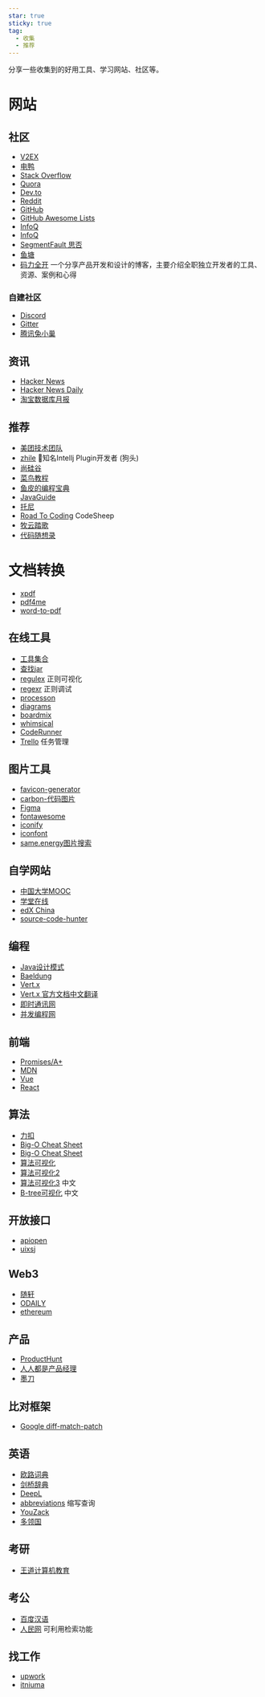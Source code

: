 ```yaml
---
star: true
sticky: true
tag:
  - 收集
  - 推荐
---
```


分享一些收集到的好用工具、学习网站、社区等。

<!-- more -->

# 网站

## 社区

- [V2EX](https://www.v2ex.com/)
- [电鸭](https://eleduck.com/)
- [Stack Overflow](https://stackoverflow.com/)
- [Quora](https://www.quora.com/)
- [Dev.to](https://dev.to/)
- [Reddit](https://www.reddit.com/)
- [GitHub](https://github.com/)
- [GitHub Awesome Lists](https://github.com/topics/awesome)
- [InfoQ](https://www.infoq.cn/)
- [InfoQ](https://www.infoq.cn/)
- [SegmentFault 思否](https://segmentfault.com/)
- [鱼塘](https://mo.fish/)
- [码力全开](https://maliquankai.com/designnav/) 一个分享产品开发和设计的博客，主要介绍全职独立开发者的工具、资源、案例和心得

### 自建社区

- [Discord](https://discord.com/?login)
- [Gitter](https://gitter.im/)
- [腾讯兔小巢](https://txc.qq.com/)

## 资讯

- [Hacker News](https://news.ycombinator.com/)
- [Hacker News Daily](https://www.daemonology.net/hn-daily/)
- [淘宝数据库月报](http://mysql.taobao.org/monthly/)

## 推荐
- [美团技术团队](https://tech.meituan.com/)
- [zhile](https://zhile.io/) :eyes:知名Intellj Plugin开发者 (狗头)
- [尚硅谷](https://space.bilibili.com/302417610)
- [菜鸟教程](https://www.runoob.com/)
- [鱼皮的编程宝典](https://www.codefather.cn/)
- [JavaGuide](https://javaguide.cn/)
- [托尼](https://space.bilibili.com/668380)
- [Road To Coding](https://www.r2coding.com/) CodeSheep
- [牧云踏歌](https://space.bilibili.com/24370353)
- [代码随想录](https://programmercarl.com/)




# 文档转换

- [xpdf](https://xpdf.cn/word-to-pdf)
- [pdf4me](https://pdf4me.com/zh-hans/pdf-converter/)
- [word-to-pdf](https://smallpdf.com/cn/word-to-pdf)


## 在线工具
- [工具集合](https://tool.lu/)
- [查找jar](https://www.findjar.com/) 
- [regulex](https://jex.im/regulex/) 正则可视化
- [regexr](https://regexr.com/) 正则调试
- [processon](https://www.processon.com/diagrams)
- [diagrams](https://app.diagrams.net/)
- [boardmix](https://boardmix.cn/app/home)
- [whimsical](https://whimsical.com/)
- [CodeRunner](https://tool.lu/coderunner/)
- [Trello](https://trello.com/home) 任务管理

## 图片工具

- [favicon-generator](https://favicon.io/favicon-generator/)
- [carbon-代码图片](https://carbon.now.sh/)
- [Figma](https://www.figma.com/)
- [fontawesome](https://fontawesome.com/search)
- [iconify](https://icon-sets.iconify.design/)
- [iconfont](https://www.iconfont.cn/)
- [same.energy图片搜索](https://same.energy/feed/Variety)

## 自学网站

- [中国大学MOOC](https://www.icourse163.org/)
- [学堂在线](https://www.xuetangx.com/)
- [edX China](https://www.edx.org/edxchina)
- [source-code-hunter](https://github.com/doocs/source-code-hunter)

## 编程

- [Java设计模式](https://java-design-patterns.com/)
- [Baeldung](https://www.baeldung.com/)
- [Vert.x](https://vertx.io/)
- [Vert.x 官方文档中文翻译](https://vertxchina.github.io/vertx-translation-chinese/)
- [即时通讯网](http://www.52im.net/)
- [并发编程网](http://ifeve.com/)

## 前端

- [Promises/A+](https://promisesaplus.com/)
- [MDN](https://developer.mozilla.org/en-US/)
- [Vue](https://cn.vuejs.org/)
- [React](https://react.dev/)

## 算法

- [力扣](https://leetcode.cn/)
- [Big-O Cheat Sheet](https://www.bigocheatsheet.com/)
- [Big-O Cheat Sheet](http://cooervo.github.io/Algorithms-DataStructures-BigONotation/index.html)
- [算法可视化](https://www.cs.usfca.edu/~galles/visualization/Algorithms.html)
- [算法可视化2](https://algorithm-visualizer.org/)
- [算法可视化3](https://visualgo.net/zh) 中文
- [B-tree可视化](https://yangez.github.io/btree-js/) 中文


## 开放接口

- [apiopen](https://api.apiopen.top/swagger/index.html#/)
- [uixsj](https://api.uixsj.cn/hitokoto/get?type=social)

## Web3

- [随轩](https://yilinhut.net/)
- [ODAILY](https://www.odaily.news/)
- [ethereum](https://ethereum.org/zh/what-is-ethereum/)

## 产品

- [ProductHunt](https://www.producthunt.com/)
- [人人都是产品经理](https://www.woshipm.com/)
- [墨刀](https://modao.cc/brand/pricing)


## 比对框架

- [Google diff-match-patch](https://github.com/google/diff-match-patch.git)

## 英语

- [欧路词典](https://dict.eudic.net/)
- [剑桥辞典](https://dictionary.cambridge.org/)
- [DeepL](https://www.deepl.com/zh/translator)
- [abbreviations](https://www.abbreviations.com/) 缩写查询
- [YouZack](https://www.youzack.com/) 
- [多领国](https://www.duolingo.cn/) 

## 考研

- [王道计算机教育](https://space.bilibili.com/95228778)

## 考公

- [百度汉语](https://hanyu.baidu.com/)
- [人民网](http://www.people.com.cn/) 可利用检索功能

## 找工作

- [upwork](www.upwork.com)
- [itniuma](https://itniuma.com/article/job/index.html)